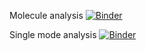 Molecule analysis
[![Binder](https://mybinder.org/badge_logo.svg)](https://mybinder.org/v2/gh/zskb/THOR-database/HEAD?urlpath=apps%2Fnormal_modes.ipynb)

Single mode analysis
[![Binder](https://mybinder.org/badge_logo.svg)](https://mybinder.org/v2/gh/zskb/THOR-database/HEAD?urlpath=apps%2Fsingle_mode_analysis.ipynb)